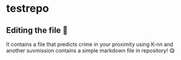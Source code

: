 # testrepo

## Editing the file 🤩

It contains a file that predicts crime in your proximity using K-nn  and
another suvmission contains a simple markdown file in repository! 😋
